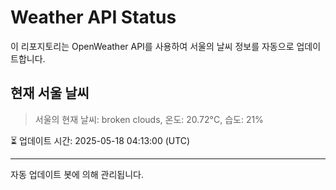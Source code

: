 
# Weather API Status

이 리포지토리는 OpenWeather API를 사용하여 서울의 날씨 정보를 자동으로 업데이트합니다.

## 현재 서울 날씨
> 서울의 현재 날씨: broken clouds, 온도: 20.72°C, 습도: 21%

⏳ 업데이트 시간: 2025-05-18 04:13:00 (UTC)

---
자동 업데이트 봇에 의해 관리됩니다.
